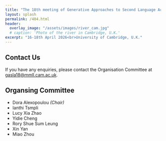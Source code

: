 ```yaml
---
title: "The 18th meeting of Generative Approaches to Second Language Acquisition     "
layout: splash
permalink: /404.html
header:
  overlay_image: "/assets/images/river_cam.jpg"
  # caption: 'Photo of the river in Cambridge, U.K.'
excerpt: "16-18th April 2026<br>University of Cambridge, U.K."
---
```


## Contact Us

If you have any enquiries, please contact the Organisation Committee at <a href="mailto:gasla18@mmll.cam.ac.uk" target="_blank">gasla18@mmll.cam.ac.uk</a>. 

## Organsing Committee

* Dora Alexopoulou _(Chair)_
* Ianthi Tsmpli
* Lucy Xia Zhao
* Yidie Cheng
* Rory Shue Sum Leung
* Xin Yan
* Miao Zhou
